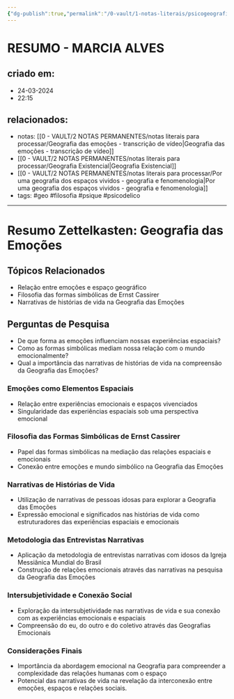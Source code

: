 ```yaml
---
{"dg-publish":true,"permalink":"/0-vault/1-notas-literais/psicogeografia/resumo-marcia-alves/","tags":["geo","filosofia","psique","psicodelico"],"dgHomeLink":true,"dgShowLocalGraph":true,"dgShowFileTree":true,"dgEnableSearch":true,"noteIcon":""}
---
```


# RESUMO - MARCIA ALVES

## criado em: 
- 24-03-2024
- 22:15
## relacionados:
- notas: [[0 - VAULT/2 NOTAS PERMANENTES/notas literais para processar/Geografia das emoções - transcrição de vídeo\|Geografia das emoções - transcrição de vídeo]]
- [[0 - VAULT/2 NOTAS PERMANENTES/notas literais para processar/Geografia Existencial\|Geografia Existencial]]
- [[0 - VAULT/2 NOTAS PERMANENTES/notas literais para processar/Por uma geografia dos espaços vividos - geografia e fenomenologia\|Por uma geografia dos espaços vividos - geografia e fenomenologia]]
- tags: #geo #filosofia #psique #psicodelico 
---

# Resumo Zettelkasten: Geografia das Emoções

## Tópicos Relacionados
- Relação entre emoções e espaço geográfico
- Filosofia das formas simbólicas de Ernst Cassirer
- Narrativas de histórias de vida na Geografia das Emoções

## Perguntas de Pesquisa
- De que forma as emoções influenciam nossas experiências espaciais?
- Como as formas simbólicas mediam nossa relação com o mundo emocionalmente?
- Qual a importância das narrativas de histórias de vida na compreensão da Geografia das Emoções?

### Emoções como Elementos Espaciais
- Relação entre experiências emocionais e espaços vivenciados
- Singularidade das experiências espaciais sob uma perspectiva emocional

### Filosofia das Formas Simbólicas de Ernst Cassirer
- Papel das formas simbólicas na mediação das relações espaciais e emocionais
- Conexão entre emoções e mundo simbólico na Geografia das Emoções

### Narrativas de Histórias de Vida
- Utilização de narrativas de pessoas idosas para explorar a Geografia das Emoções
- Expressão emocional e significados nas histórias de vida como estruturadores das experiências espaciais e emocionais

### Metodologia das Entrevistas Narrativas
- Aplicação da metodologia de entrevistas narrativas com idosos da Igreja Messiânica Mundial do Brasil
- Construção de relações emocionais através das narrativas na pesquisa da Geografia das Emoções

### Intersubjetividade e Conexão Social
- Exploração da intersubjetividade nas narrativas de vida e sua conexão com as experiências emocionais e espaciais
- Compreensão do eu, do outro e do coletivo através das Geografias Emocionais

### Considerações Finais
- Importância da abordagem emocional na Geografia para compreender a complexidade das relações humanas com o espaço
- Potencial das narrativas de vida na revelação da interconexão entre emoções, espaços e relações sociais.